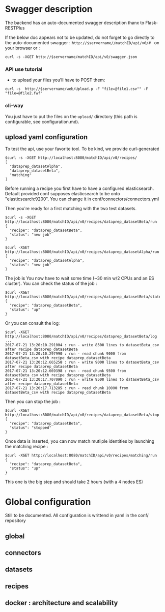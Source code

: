 # Swagger description

The backend has an auto-documented swagger description thanx to Flask-RESTPlus

If the below doc appears not to be updated, do not forget to go directly to the auto-documented swagger : `http://$servername//matchID/api/v0/# ` on your browser or :
```
curl -s -XGET http://$servername/matchID/api/v0/swagger.json
```

### API use tutorial

- to upload your files you'll have to POST them:
```
curl -s  http://$servername/web/Upload.p -F "file=@file1.csv"" -F "file=@file2.fwf"
```

### cli-way
You just have to put the files on the `upload/` directory (this path is configurable, see configuration.md).


## upload yaml configuration

To test the api, use your favorite tool. To be kind, we provide curl-generated
```
$curl -s -XGET http://localhost:8080/matchID/api/v0/recipes/
[
  "dataprep_datasetAlpha",
  "dataprep_datasetBeta",
  "matching"
]
```

Before running a recipe you first have to have a configured elasticsearch. Default provided conf supposes elasticsearch to be onto "elasticsearch:9200".
You can change it in conf/connectors/connectors.yml

Then you're ready for a first matching with the two test datasets.

```
$curl -s -XGET http://localhost:8080/matchID/api/v0/recipes/dataprep_datasetBeta/run
{
  "recipe": "dataprep_datasetBeta",
  "status": "new job"
}
```
```
$curl -XGET http://localhost:8080/matchID/api/v0/recipes/dataprep_datasetAlpha/run
{
  "recipe": "dataprep_datasetAlpha",
  "status": "new job"
}
```

The job is You now have to wait some time (~30 min w/2 CPUs and an ES cluster).
You can check the status of the job :
```
$curl -XGET http://localhost:8080/matchID/api/v0/recipes/dataprep_datasetBeta/status
{
  "recipe": "dataprep_datasetBeta",
  "status": "up"
}
```
Or you can consult the log:
```
$curl -XGET http://localhost:8080/matchID/api/v0/recipes/dataprep_datasetBeta/log
...
2017-07-21 13:20:10.291004 : run - write 8500 lines to datasetBeta_csv after recipe dataprep_datasetBeta
2017-07-21 13:20:10.297990 : run - read chunk 9000 from datasetBeta_csv with recipe dataprep_datasetBeta
2017-07-21 13:20:12.665258 : run - write 9000 lines to datasetBeta_csv after recipe dataprep_datasetBeta
2017-07-21 13:20:12.669398 : run - read chunk 9500 from datasetBeta_csv with recipe dataprep_datasetBeta
2017-07-21 13:20:17.707090 : run - write 9500 lines to datasetBeta_csv after recipe dataprep_datasetBeta
2017-07-21 13:20:17.713285 : run - read chunk 10000 from datasetBeta_csv with recipe dataprep_datasetBeta
```

Then you can stop the job :
```
$curl -XGET http://localhost:8080/matchID/api/v0/recipes/dataprep_datasetBeta/stop
{
  "recipe": "dataprep_datasetBeta",
  "status": "stopped"
}
```

Once data is inserted, you can now match mutliple identities by launching the matching recipe :
```
$curl -XGET http://localhost:8080/matchID/api/v0/recipes/matching/run
{
  "recipe": "dataprep_datasetBeta",
  "status": "up"
}
```
This one is the big step and should take 2 hours (with a 4 nodes ES)








# Global configuration

Still to be documented.
All configuration is writtend in yaml in the conf/ repository
## global
## connectors
## datasets
## recipes
## docker : architecture and scalability

